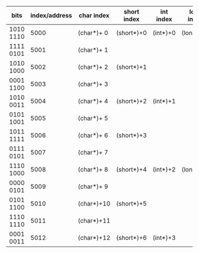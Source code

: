 |bits             |index/address       |char index    |short index   |int index  |long index |
|---              |---                 |---           |---           |---        |---        |
|1010 1110        |5000                |(char*)+ 0    |(short*)+0    |(int*)+0   |(long*)+0  |
|1111 0101        |5001                |(char*)+ 1    |              |           |           |
|1010 1000        |5002                |(char*)+ 2    |(short*)+1    |           |           |
|0001 1100        |5003                |(char*)+ 3    |              |           |           |
|1010 0011        |5004                |(char*)+ 4    |(short*)+2    |(int*)+1   |           |
|0101 1001        |5005                |(char*)+ 5    |              |           |           |
|1011 1111        |5006                |(char*)+ 6    |(short*)+3    |           |           |
|0111 0101        |5007                |(char*)+ 7    |              |           |           |
|1110 1000        |5008                |(char*)+ 8    |(short*)+4    |(int*)+2   |(long*)+1  |
|0000 0101        |5009                |(char*)+ 9    |              |           |           |
|0101 1100        |5010                |(char*)+10    |(short*)+5    |           |           |
|1110 1110        |5011                |(char*)+11    |              |           |           |
|0001 0011        |5012                |(char*)+12    |(short*)+6    |(int*)+3   |           |